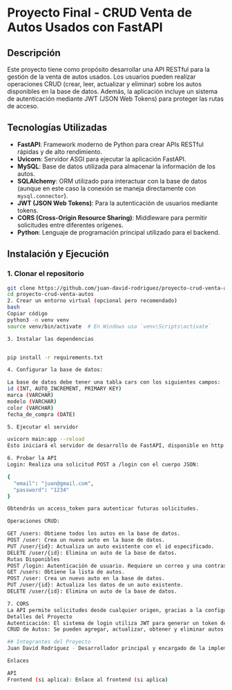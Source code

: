 # Proyecto Final - CRUD Venta de Autos Usados con FastAPI

## Descripción
Este proyecto tiene como propósito desarrollar una API RESTful para la gestión de la venta de autos usados. Los usuarios pueden realizar operaciones CRUD (crear, leer, actualizar y eliminar) sobre los autos disponibles en la base de datos. Además, la aplicación incluye un sistema de autenticación mediante JWT (JSON Web Tokens) para proteger las rutas de acceso.

## Tecnologías Utilizadas
- **FastAPI**: Framework moderno de Python para crear APIs RESTful rápidas y de alto rendimiento.
- **Uvicorn**: Servidor ASGI para ejecutar la aplicación FastAPI.
- **MySQL**: Base de datos utilizada para almacenar la información de los autos.
- **SQLAlchemy**: ORM utilizado para interactuar con la base de datos (aunque en este caso la conexión se maneja directamente con `mysql.connector`).
- **JWT (JSON Web Tokens)**: Para la autenticación de usuarios mediante tokens.
- **CORS (Cross-Origin Resource Sharing)**: Middleware para permitir solicitudes entre diferentes orígenes.
- **Python**: Lenguaje de programación principal utilizado para el backend.

## Instalación y Ejecución

### 1. Clonar el repositorio
```bash
git clone https://github.com/juan-david-rodriguez/proyecto-crud-venta-autos.git
cd proyecto-crud-venta-autos
2. Crear un entorno virtual (opcional pero recomendado)
bash
Copiar código
python3 -m venv venv
source venv/bin/activate  # En Windows usa `venv\Scripts\activate`

3. Instalar las dependencias


pip install -r requirements.txt

4. Configurar la base de datos:

La base de datos debe tener una tabla cars con los siguientes campos:
id (INT, AUTO_INCREMENT, PRIMARY KEY)
marca (VARCHAR)
modelo (VARCHAR)
color (VARCHAR)
fecha_de_compra (DATE)

5. Ejecutar el servidor

uvicorn main:app --reload
Esto iniciará el servidor de desarrollo de FastAPI, disponible en http://127.0.0.1:8000.

6. Probar la API
Login: Realiza una solicitud POST a /login con el cuerpo JSON:

{
  "email": "juan@gmail.com",
  "password": "1234"
}

Obtendrás un access_token para autenticar futuras solicitudes.

Operaciones CRUD:

GET /users: Obtiene todos los autos en la base de datos.
POST /user: Crea un nuevo auto en la base de datos.
PUT /user/{id}: Actualiza un auto existente con el id especificado.
DELETE /user/{id}: Elimina un auto de la base de datos.
Rutas Disponibles
POST /login: Autenticación de usuario. Requiere un correo y una contraseña.
GET /users: Obtiene la lista de autos.
POST /user: Crea un nuevo auto en la base de datos.
PUT /user/{id}: Actualiza los datos de un auto existente.
DELETE /user/{id}: Elimina un auto de la base de datos.

7. CORS
La API permite solicitudes desde cualquier origen, gracias a la configuración de CORS.
Detalles del Proyecto
Autenticación: El sistema de login utiliza JWT para generar un token de acceso, que se debe incluir en los encabezados de las solicitudes como Authorization: Bearer <token>.
CRUD de Autos: Se pueden agregar, actualizar, obtener y eliminar autos de la base de datos. Los datos de los autos incluyen marca, modelo, color y fecha_de_compra.

## Integrantes del Proyecto
Juan David Rodríguez - Desarrollador principal y encargado de la implementación del backend y creacion y coneccion del frontend con el backend, la conexión a la base de datos y la autenticación con JWT.

Enlaces

API 
Frontend (si aplica): Enlace al frontend (si aplica)
